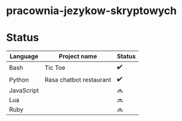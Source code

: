 # pracownia-jezykow-skryptowych


# Status

| Language | Project name | Status | 
|----------|--------------|--------|
|Bash|Tic Toe| :heavy_check_mark: |   
|Python|Rasa chatbot restaurant| :heavy_check_mark: |   
|JavaScript|| :soon: | 
|Lua|| :soon: | 
|Ruby|| :soon: | 